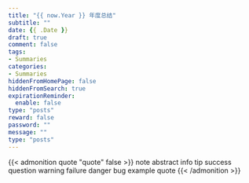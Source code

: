```yaml
---
title: "{{ now.Year }} 年度总结"
subtitle: ""
date: {{ .Date }}
draft: true
comment: false
tags:
- Summaries
categories:
- Summaries
hiddenFromHomePage: false
hiddenFromSearch: true
expirationReminder:
  enable: false
type: "posts"
reward: false
password: ""
message: ""
type: "posts"
---
```


{{< admonition quote "quote" false >}}
note abstract info tip success question warning failure danger bug example quote
{{< /admonition >}}

<!--more-->
